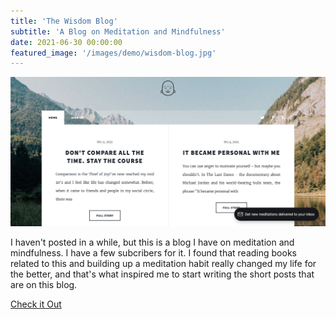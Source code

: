 ```yaml
---
title: 'The Wisdom Blog'
subtitle: 'A Blog on Meditation and Mindfulness'
date: 2021-06-30 00:00:00
featured_image: '/images/demo/wisdom-blog.jpg'
---
```


![](/images/demo/wisdom-blog.jpg)

I haven't posted in a while, but this is a blog I have on meditation and mindfulness. I have a few subcribers for it. I found that reading books related to this and building up a meditation habit really changed my life for the better, and that's what inspired me to start writing the short posts that are on this blog. 

<a href="https://www.wisdomblog.co/" class="button button--large">Check it Out </a>